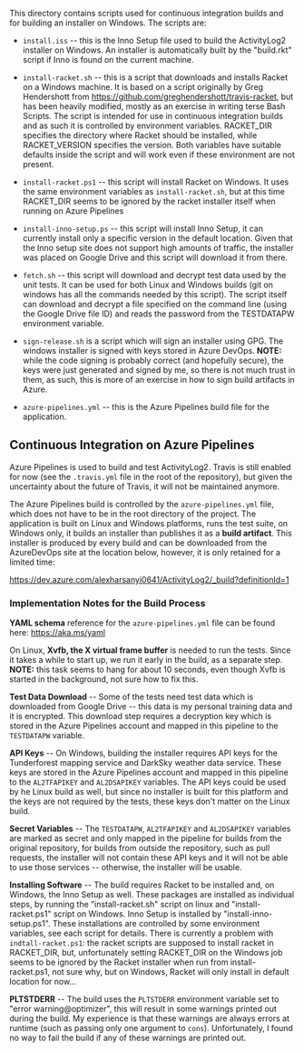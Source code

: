 This directory contains scripts used for continuous integration builds and for
building an installer on Windows.  The scripts are:

* `install.iss` -- this is the Inno Setup file used to build the ActivityLog2
  installer on Windows.  An installer is automatically built by the
  "build.rkt" script if Inno is found on the current machine.

* `install-racket.sh` -- this is a script that downloads and installs Racket
  on a Windows machine.  It is based on a script originally by Greg
  Hendershott from https://github.com/greghendershott/travis-racket, but has
  been heavily modified, mostly as an exercise in writing terse Bash Scripts.
  The script is intended for use in continuous integration builds and as such
  it is controlled by environment variables.  RACKET_DIR specifies the
  directory where Racket should be installed, while RACKET_VERSION specifies
  the version.  Both variables have suitable defaults inside the script and
  will work even if these environment are not present.

* `install-racket.ps1` -- this script will install Racket on Windows.  It uses
  the same environment variables as `install-racket.sh`, but at this time
  RACKET_DIR seems to be ignored by the racket installer itself when running
  on Azure Pipelines

* `install-inno-setup.ps` -- this script will install Inno Setup, it can
  currently install only a specific version in the default location.  Given
  that the Inno setup site does not support high amounts of traffic, the
  installer was placed on Google Drive and this script will download it from
  there.

* `fetch.sh` -- this script will download and decrypt test data used by the
  unit tests.  It can be used for both Linux and Windows builds (git on
  windows has all the commands needed by this script).  The script itself can
  download and decrypt a file specified on the command line (using the Google
  Drive file ID) and reads the password from the TESTDATAPW environment
  variable.

* `sign-release.sh` is a script which will sign an installer using GPG.  The
  windows installer is signed with keys stored in Azure DevOps.  **NOTE:**
  while the code signing is probably correct (and hopefully secure), the keys
  were just generated and signed by me, so there is not much trust in them, as
  such, this is more of an exercise in how to sign build artifacts in Azure.

* `azure-pipelines.yml` -- this is the Azure Pipelines build file for the
  application.

## Continuous Integration on Azure Pipelines

Azure Pipelines is used to build and test ActivityLog2.  Travis is still
enabled for now (see the `.travis.yml` file in the root of the repository),
but given the uncertainty about the future of Travis, it will not be
maintained anymore.

The Azure Pipelines build is controlled by the `azure-pipelines.yml` file,
which does not have to be in the root directory of the project.  The
application is built on Linux and Windows platforms, runs the test suite, on
Windows only, it builds an installer than publishes it as a **build
artifact**.  This installer is produced by every build and can be downloaded
from the AzureDevOps site at the location below, however, it is only retained
for a limited time:

https://dev.azure.com/alexharsanyi0641/ActivityLog2/_build?definitionId=1

### Implementation Notes for the Build Process

**YAML schema** reference for the `azure-pipelines.yml` file can be found
here: https://aka.ms/yaml

On Linux, **Xvfb, the X virtual frame buffer** is needed to run the tests.
Since it takes a while to start up, we run it early in the build, as a
separate step.  **NOTE:** this task seems to hang for about 10 seconds, even
though Xvfb is started in the background, not sure how to fix this.

**Test Data Download** -- Some of the tests need test data which is downloaded
from Google Drive -- this data is my personal training data and it is
encrypted.  This download step requires a decryption key which is stored in
the Azure Pipelines account and mapped in this pipeline to the `TESTDATAPW`
variable.

**API Keys** -- On Windows, building the installer requires API keys for the
Tunderforest mapping service and DarkSky weather data service.  These keys are
stored in the Azure Pipelines account and mapped in this pipeline to the
`AL2TFAPIKEY` and `AL2DSAPIKEY` variables.  The API keys could be used by he
Linux build as well, but since no installer is built for this platform and the
keys are not required by the tests, these keys don't matter on the Linux
build.

**Secret Variables** -- The `TESTDATAPW`, `AL2TFAPIKEY` and `AL2DSAPIKEY`
variables are marked as secret and only mapped in the pipeline for builds from
the original repository, for builds from outside the repository, such as pull
requests, the installer will not contain these API keys and it will not be
able to use those services -- otherwise, the installer will be usable.

**Installing Software** -- The build requires Racket to be installed and, on
Windows, the Inno Setup as well.  These packages are installed as individual
steps, by running the "install-racket.sh" script on linux and
"install-racket.ps1" script on Windows.  Inno Setup is installed by
"install-inno-setup.ps1".  These installations are controlled by some
environment variables, see each script for details.  There is currently a
problem with `indtall-racket.ps1`: the racket scripts are supposed to install
racket in RACKET_DIR, but, unfortunately setting RACKET_DIR on the Windows job
seems to be ignored by the Racket installer when run from install-racket.ps1,
not sure why, but on Windows, Racket will only install in default location for
now...

**PLTSTDERR** -- The build uses the `PLTSTDERR` environment variable set to
"error warning@optimizer", this will result in some warnings printed out
during the build.  My experience is that these warnings are always errors at
runtime (such as passing only one argument to `cons`).  Unfortunately, I found
no way to fail the build if any of these warnings are printed out.
